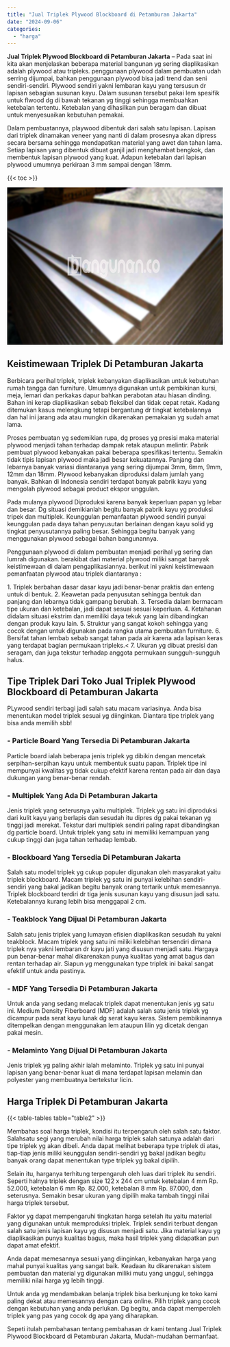 ```yaml
---
title: "Jual Triplek Plywood Blockboard di Petamburan Jakarta"
date: "2024-09-06"
categories: 
  - "harga"
---
```


**Jual Triplek Plywood Blockboard di Petamburan Jakarta** – Pada saat ini kita akan menjelaskan beberapa material bangunan yg sering diaplikasikan adalah plywood atau tripleks. penggunaan plywood dalam pembuatan udah serring dijumpai, bahkan penggunaan plywood bisa jadi trend dan seni sendiri-sendiri. Plywood sendiri yakni lembaran kayu yang tersusun dr lapisan sebagian susunan kayu. Dalam susunan tersebut pakai lem spesifik untuk flwood dg di bawah tekanan yg tinggi sehingga membuahkan ketebalan tertentu. Ketebalan yang dihasilkan pun beragam dan dibuat untuk menyesuaikan kebutuhan pemakai.

Dalam pembuatannya, playwood dibentuk dari salah satu lapisan. Lapisan dari triplek dinamakan veneer yang nanti di dalam prosesnya akan dipress secara bersama sehingga mendapatkan material yang awet dan tahan lama. Setiap lapisan yang dibentuk dibuat ganjil jadi menghambat bengkok, dan membentuk lapisan plywood yang kuat. Adapun ketebalan dari lapisan plywood umumnya perkiraan 3 mm sampai dengan 18mm.

{{< toc >}}

![Jual Triplek Plywood Blockboard di Petamburan Jakarta](/images/jual-triplek-murah-21.png)

## Keistimewaan Triplek Di Petamburan Jakarta

Berbicara perihal triplek, triplek kebanyakan diaplikasikan untuk kebutuhan rumah tangga dan furniture. Umumnya digunakan untuk pembikinan kursi, meja, lemari dan perkakas dapur bahkan perabotan atau hiasan dinding. Bahan ini kerap diaplikasikan sebab fleksibel dan tidak cepat retak. Kadang ditemukan kasus melengkung tetapi bergantung dr tingkat ketebalannya dan hal ini jarang ada atau mungkin dikarenakan pemakaian yg sudah amat lama.

Proses pembuatan yg sedemikian rupa, dg proses yg presisi maka material plywood menjadi tahan terhadap dampak retak ataupun melintir. Pabrik pembuat plywood kebanyakan pakai beberapa spesifikasi tertentu. Semakin tidak tipis lapisan plywood maka jadi besar kekuatannya. Panjang dan lebarnya banyak variasi diantaranya yang sering dijumpai 3mm, 6mm, 9mm, 12mm dan 18mm. Plywood kebanyakan diproduksi dalam jumlah yang banyak. Bahkan di Indonesia sendiri terdapat banyak pabrik kayu yang mengolah plywood sebagai product ekspor unggulan.

Pada mulanya plywood Diproduksi karena banyak keperluan papan yg lebar dan besar. Dg situasi demikianlah begitu banyak pabrik kayu yg produksi tripek dan multiplek. Keunggulan pemanfaatan plywood sendiri punyai keunggulan pada daya tahan penyusutan berlainan dengan kayu solid yg tingkat penyusutannya paling besar. Sehingga begitu banyak yang menggunakan plywood sebagai bahan bangunannya.

Penggunaan plywood di dalam pembuatan menjadi perihal yg sering dan lumrah digunakan. berakibat dari material plywood miliki sangat banyak keistimewaan di dalam pengaplikasiannya. berikut ini yakni keistimewaan pemanfaatan plywood atau triplek diantaranya :

1\. Triplek berbahan dasar dasar kayu jadi benar-benar praktis dan enteng untuk di bentuk. 2. Keawetan pada penyusutan sehingga bentuk dan panjang dan lebarnya tidak gampang berubah. 3. Tersedia dalam bermacam tipe ukuran dan ketebalan, jadi dapat sesuai sesuai keperluan. 4. Ketahanan didalam situasi ekstrim dan memiliki daya tekuk yang lain dibandingkan dengan produk kayu lain. 5. Struktur yang sangat kokoh sehingga yang cocok dengan untuk digunakan pada rangka utama pembuatan furniture. 6. Bersifat tahan lembab sebab sangat tahan pada air karena ada lapisan keras yang terdapat bagian permukaan tripleks.< 7. Ukuran yg dibuat presisi dan seragam, dan juga tekstur terhadap anggota permukaan sungguh-sungguh halus.

## Tipe Triplek Dari Toko Jual Triplek Plywood Blockboard di Petamburan Jakarta

PLywood sendiri terbagi jadi salah satu macam variasinya. Anda bisa menentukan model triplek sesuai yg diinginkan. Diantara tipe triplek yang bisa anda memilih sbb!

### \- Particle Board Yang Tersedia Di Petamburan Jakarta

Particle board ialah beberapa jenis triplek yg dibikin dengan mencetak serpihan-serpihan kayu untuk membentuk suatu papan. Triplek tipe ini mempunyai kwalitas yg tidak cukup efektif karena rentan pada air dan daya dukungan yang benar-benar rendah.

### \- Multiplek Yang Ada Di Petamburan Jakarta

Jenis triplek yang seterusnya yaitu multiplek. Triplek yg satu ini diproduksi dari kulit kayu yang berlapis dan sesudah itu dipres dg pakai tekanan yg tinggi jadi merekat. Tekstur dari multiplek sendiri paling rapat dibandingkan dg particle board. Untuk triplek yang satu ini memiliki kemampuan yang cukup tinggi dan juga tahan terhadap lembab.

### \- Blockboard Yang Tersedia Di Petamburan Jakarta

Salah satu model triplek yg cukup populer digunakan oleh masyarakat yaitu triplek blockboard. Macam triplek yg satu ini punyai kelebihan sendiri-sendiri yang bakal jadikan begitu banyak orang tertarik untuk memesannya. Triplek blockboard terdiri dr tiga jenis susunan kayu yang disusun jadi satu. Ketebalannya kurang lebih bisa menggapai 2 cm.

### \- Teakblock Yang Dijual Di Petamburan Jakarta

Salah satu jenis triplek yang lumayan efisien diaplikasikan sesudah itu yakni teakblock. Macam triplek yang satu ini miliki kelebihan tersendiri dimana triplek nya yakni lembaran dr kayu jati yang disusun menjadi satu. Hargaya pun benar-benar mahal dikarenakan punya kualitas yang amat bagus dan rentan terhadap air. Siapun yg menggunakan type triplek ini bakal sangat efektif untuk anda pastinya.

### \- MDF Yang Tersedia Di Petamburan Jakarta

Untuk anda yang sedang melacak triplek dapat menentukan jenis yg satu ini. Medium Density Fiberboard (MDF) adalah salah satu jenis triplek yg dicampur pada serat kayu lunak dg serat kayu keras. Sistem pembikinannya ditempelkan dengan menggunakan lem ataupun lilin yg dicetak dengan pakai mesin.

### \- Melaminto Yang Dijual Di Petamburan Jakarta

Jenis triplek yg paling akhir ialah melaminto. Triplek yg satu ini punyai lapisan yang benar-benar kuat di mana terdapat lapisan melamin dan polyester yang membuatnya bertekstur licin.

## Harga Triplek Di Petamburan Jakarta

{{< table-tables table="table2" >}}

Membahas soal harga triplek, kondisi itu terpengaruh oleh salah satu faktor. Salahsatu segi yang merubah nilai harga triplek salah satunya adalah dari tipe triplek yg akan dibeli. Anda dapat melihat beberapa type triplek di atas, tiap-tiap jenis miliki keunggulan sendiri-sendiri yg bakal jadikan begitu banyak orang dapat menentukan type triplek yg bakal dipilih.

Selain itu, harganya terhitung terpengaruh oleh luas dari triplek itu sendiri. Seperti halnya triplek dengan size 122 x 244 cm untuk ketebalan 4 mm Rp. 52.000, ketebalan 6 mm Rp. 82.000, ketebalan 8 mm Rp. 87.000, dan seterusnya. Semakin besar ukuran yang dipilih maka tambah tinggi nilai harga triplek tersebut.

Faktor yg dapat mempengaruhi tingkatan harga setelah itu yaitu material yang digunakan untuk memproduksi triplek. Triplek sendiri terbuat dengan salah satu jenis lapisan kayu yg disusun menjadi satu. Jika material kayu yg diaplikasikan punya kualitas bagus, maka hasil triplek yang didapatkan pun dapat amat efektif.

Anda dapat memesannya sesuai yang diinginkan, kebanyakan harga yang mahal punyai kualitas yang sangat baik. Keadaan itu dikarenakan sistem pembuatan dan material yg digunakan miliki mutu yang unggul, sehingga memiliki nilai harga yg lebih tinggi.

Untuk anda yg mendambakan belanja triplek bisa berkunjung ke toko kami paling dekat atau memesannya dengan cara online. Pilih triplek yang cocok dengan kebutuhan yang anda perlukan. Dg begitu, anda dapat memperoleh triplek yang pas yang cocok dg apa yang diharapkan.

Sepeti itulah pembahasan tentang pembahasan dr kami tentang Jual Triplek Plywood Blockboard di Petamburan Jakarta, Mudah-mudahan bermanfaat.
